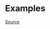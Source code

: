 


# Examples


[Source](http://www.rubydoc.info/gems/rubocop/RuboCop/Cop/Layout/MultilineAssignmentLayout)